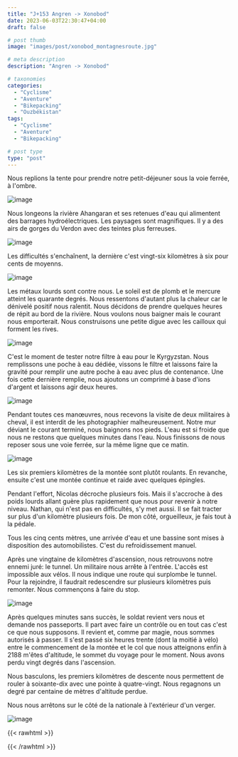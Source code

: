 ```yaml
---
title: "J+153 Angren -> Xonobod"
date: 2023-06-03T22:30:47+04:00
draft: false

# post thumb
image: "images/post/xonobod_montagnesroute.jpg"

# meta description
description: "Angren -> Xonobod"

# taxonomies
categories:
  - "Cyclisme" 
  - "Aventure" 
  - "Bikepacking"
  - "Ouzbékistan" 
tags:
  - "Cyclisme" 
  - "Aventure" 
  - "Bikepacking" 

# post type
type: "post"
---
```


Nous replions la tente pour prendre notre petit-déjeuner sous la voie ferrée, à l'ombre. 

![image](../../images/post/xonobod_camp.jpg)

Nous longeons la rivière Ahangaran et ses retenues d'eau qui alimentent des barrages hydroélectriques. Les paysages sont magnifiques. Il y a des airs de gorges du Verdon avec des teintes plus ferreuses. 

![image](../../images/post/xonobod_barrage1.jpg)

Les difficultés s'enchaînent, la dernière c'est vingt-six kilomètres à six pour cents de moyenns. 

![image](../../images/post/xonobod_barrage2.jpg)

Les métaux lourds sont contre nous. Le soleil est de plomb et le mercure atteint les quarante degrés. Nous ressentons d'autant plus la chaleur car le dénivelé positif nous ralentit. Nous décidons de prendre quelques heures de répit au bord de la rivière. Nous voulons nous baigner mais le courant nous emporterait. Nous construisons une petite digue avec les cailloux qui forment les rives.

![image](../../images/post/xonobod_barrage3.jpg)

C'est le moment de tester notre filtre à eau pour le Kyrgyzstan. Nous remplissons une poche à eau dédiée, vissons le filtre et laissons faire la gravité pour remplir une autre poche à eau avec plus de contenance. Une fois cette dernière remplie, nous ajoutons un comprimé à base d'ions d'argent et laissons agir deux heures. 

![image](../../images/post/xonobod_benathan.jpg)

Pendant toutes ces manœuvres, nous recevons la visite de deux militaires à cheval, il est interdit de les photographier malheureusement. Notre mur déviant le courant terminé, nous baignons nos pieds. L'eau est si froide que nous ne restons que quelques minutes dans l'eau. Nous finissons de nous reposer sous une voie ferrée, sur la même ligne que ce matin. 

![image](../../images/post/xonobod_montagnespont.jpg)

Les six premiers kilomètres de la montée sont plutôt roulants. En revanche, ensuite c'est une montée continue et raide avec quelques épingles.  

Pendant l'effort, Nicolas décroche plusieurs fois. Mais il s'accroche à des poids lourds allant guère plus rapidement que nous pour revenir à notre niveau. Nathan, qui n'est pas en difficultés, s'y met aussi. Il se fait tracter sur plus d'un kilomètre plusieurs fois. De mon côté, orgueilleux, je fais tout à la pédale. 

Tous les cinq cents mètres, une arrivée d'eau et une bassine sont mises à disposition des automobilistes. C'est du refroidissement manuel. 

Après une vingtaine de kilomètres d'ascension, nous retrouvons notre ennemi juré: le tunnel. Un militaire nous arrête à l'entrée. L'accès est impossible aux vélos. Il nous indique une route qui surplombe le tunnel. Pour la rejoindre, il faudrait redescendre sur plusieurs kilomètres puis remonter. Nous commençons à faire du stop.

![image](../../images/post/xonobod_montagnes.jpg)

Après quelques minutes sans succès, le soldat revient vers nous et demande nos passeports. Il part avec faire un contrôle ou en tout cas c'est ce que nous supposons. Il revient et, comme par magie, nous sommes autorisés à passer. Il s'est passé six heures trente (dont la moitié à vélo) entre le commencement de la montée et le col que nous atteignons enfin à 2188 m'êtes d'altitude, le sommet du voyage pour le moment. Nous avons perdu vingt degrés dans l'ascension. 

Nous basculons, les premiers kilomètres de descente nous permettent de rouler à soixante-dix avec une pointe à quatre-vingt. Nous regagnons un degré par centaine de mètres d'altitude perdue. 

Nous nous arrêtons sur le côté de la nationale à l'extérieur d'un verger. 

![image](../../images/post/xonobod_montagnescoucher.jpg)

{{< rawhtml >}} 
<div class="strava-embed-placeholder" data-embed-type="activity" data-embed-id="9195094868"></div><script src="https://strava-embeds.com/embed.js"></script>
{{< /rawhtml >}} 
